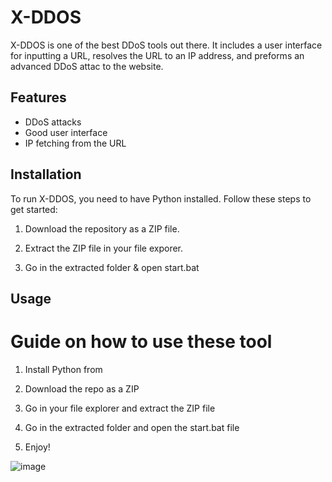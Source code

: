 # X-DDOS 
      
X-DDOS is one of the best DDoS tools out there. It includes a user interface for inputting a URL,  resolves the URL to an IP address, and preforms an advanced DDoS attac to the website.

## Features  
 
- DDoS attacks  
- Good user interface  
- IP fetching from the URL
  
## Installation
 
To run X-DDOS, you need to have Python installed. Follow these steps to get started:  

1. Download the repository as a ZIP file. 

2. Extract the ZIP file in your file exporer.  
  
3. Go in the extracted folder & open start.bat  
 
## Usage  
 
# Guide on how to use these tool   
 
1. Install Python from 
 
2. Download the repo as a ZIP     
 
3. Go in your file explorer and extract the ZIP file  

4. Go in the extracted folder and open the start.bat file
   
5. Enjoy!   

  
![image](https://github.com/user-attachments/assets/cb09b2d8-c4b5-41c0-804d-cd7d8b0c30df)   